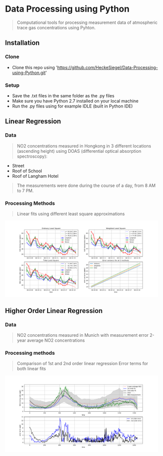 # Data Processing using Python
>Computational tools for processing measurement data of atmospheric trace gas concentrations using Pyhton.

## Installation
### Clone
- Clone this repo using 'https://github.com/HeckeSiegel/Data-Processing-using-Python.git'
### Setup
- Save the .txt files in the same folder as the .py files
- Make sure you have Python 2.7 installed on your local machine
- Run the .py files using for example IDLE (built in Python IDE)
## Linear Regression
### Data
>NO2 concentrations measured in Hongkong in 3 different locations (ascending height) using DOAS (differential optical absorption spectroscopy): 
- Street
- Roof of School
- Roof of Langham Hotel
>The measurements were done during the course of a day, from 8 AM to 7 PM.
### Processing Methods
>Linear fits using different least square approximations

![regression](https://github.com/HeckeSiegel/Data-Processing-using-Python/blob/master/linear_regression.png)

## Higher Order Linear Regression
### Data
>NO2 concentrations measured in Munich with measurement error
>2-year average NO2 concentrations
### Processing methods
>Comparison of 1st and 2nd order linear regression
>Error terms for both linear fits

![higher_order_regression](https://github.com/HeckeSiegel/Data-Processing-using-Python/blob/master/higher_order_linear_regression.png)
